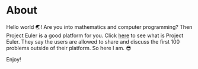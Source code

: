 # About

Hello world :earth_asia:! Are you into mathematics and computer programming? Then Project Euler is a good platform for you.
Click [here](https://projecteuler.net/about) to see what is Project Euler. They say the users are allowed to share and discuss the first 100 problems outside of their platform.
So here I am. :sunglasses:

Enjoy!
